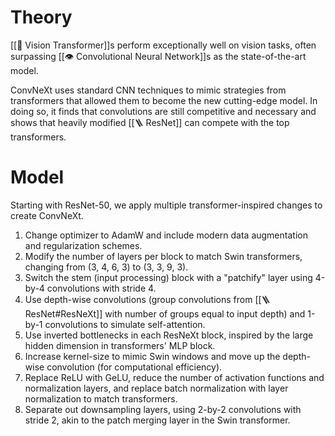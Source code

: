 # Theory
[[🦿 Vision Transformer]]s perform exceptionally well on vision tasks, often surpassing [[👁️ Convolutional Neural Network]]s as the state-of-the-art model.

ConvNeXt uses standard CNN techniques to mimic strategies from transformers that allowed them to become the new cutting-edge model. In doing so, it finds that convolutions are still competitive and necessary and shows that heavily modified [[🪜 ResNet]] can compete with the top transformers.

# Model
Starting with ResNet-50, we apply multiple transformer-inspired changes to create ConvNeXt.
1. Change optimizer to AdamW and include modern data augmentation and regularization schemes.
2. Modify the number of layers per block to match Swin transformers, changing from (3, 4, 6, 3) to (3, 3, 9, 3).
3. Switch the stem (input processing) block with a "patchify" layer using 4-by-4 convolutions with stride 4.
4. Use depth-wise convolutions (group convolutions from [[🪜 ResNet#ResNeXt]] with number of groups equal to input depth) and 1-by-1 convolutions to simulate self-attention.
5. Use inverted bottlenecks in each ResNeXt block, inspired by the large hidden dimension in transformers' MLP block.
6. Increase kernel-size to mimic Swin windows and move up the depth-wise convolution (for computational efficiency).
7. Replace ReLU with GeLU, reduce the number of activation functions and normalization layers, and replace batch normalization with layer normalization to match transformers.
8. Separate out downsampling layers, using 2-by-2 convolutions with stride 2, akin to the patch merging layer in the Swin transformer.